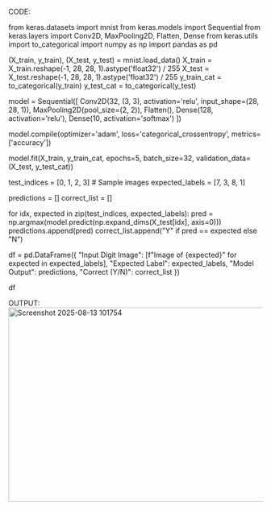 
CODE:

from keras.datasets import mnist
from keras.models import Sequential
from keras.layers import Conv2D, MaxPooling2D, Flatten, Dense
from keras.utils import to_categorical
import numpy as np
import pandas as pd


(X_train, y_train), (X_test, y_test) = mnist.load_data()
X_train = X_train.reshape(-1, 28, 28, 1).astype('float32') / 255
X_test = X_test.reshape(-1, 28, 28, 1).astype('float32') / 255
y_train_cat = to_categorical(y_train)
y_test_cat = to_categorical(y_test)

model = Sequential([
    Conv2D(32, (3, 3), activation='relu', input_shape=(28, 28, 1)),
    MaxPooling2D(pool_size=(2, 2)),
    Flatten(),
    Dense(128, activation='relu'),
    Dense(10, activation='softmax')
])

model.compile(optimizer='adam', loss='categorical_crossentropy', metrics=['accuracy'])


model.fit(X_train, y_train_cat, epochs=5, batch_size=32, validation_data=(X_test, y_test_cat))


test_indices = [0, 1, 2, 3]  # Sample images
expected_labels = [7, 3, 8, 1]


predictions = []
correct_list = []

for idx, expected in zip(test_indices, expected_labels):
    pred = np.argmax(model.predict(np.expand_dims(X_test[idx], axis=0)))
    predictions.append(pred)
    correct_list.append("Y" if pred == expected else "N")

df = pd.DataFrame({
    "Input Digit Image": [f"Image of {expected}" for expected in expected_labels],
    "Expected Label": expected_labels,
    "Model Output": predictions,
    "Correct (Y/N)": correct_list
})

df

OUTPUT:
<img width="1046" height="386" alt="Screenshot 2025-08-13 101754" src="https://github.com/user-attachments/assets/cc8daa1a-9ab0-4028-9472-f648b437dc97" />


